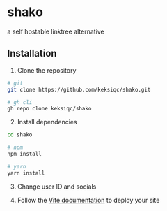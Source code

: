 # shako

a self hostable linktree alternative

## Installation

1. Clone the repository

```bash
# git
git clone https://github.com/keksiqc/shako.git

# gh cli
gh repo clone keksiqc/shako
```

2. Install dependencies

```bash
cd shako

# npm
npm install

# yarn
yarn install
```

3. Change user ID and socials

4. Follow the [Vite documentation](https://vitejs.dev/guide/static-deploy.html) to deploy your site
